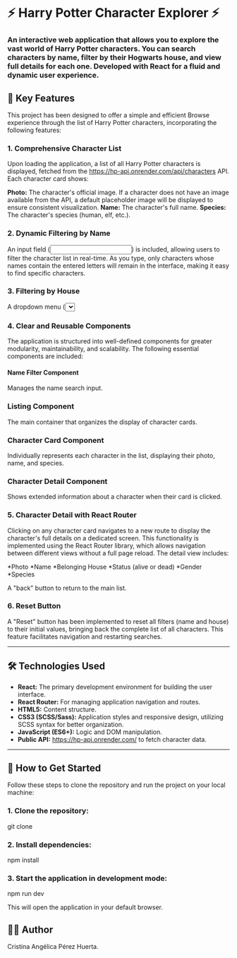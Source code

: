 # ⚡ Harry Potter Character Explorer ⚡

### An interactive web application that allows you to explore the vast world of Harry Potter characters. You can search characters by name, filter by their Hogwarts house, and view full details for each one. Developed with React for a fluid and dynamic user experience.

## 🚀 Key Features

This project has been designed to offer a simple and efficient Browse experience through the list of Harry Potter characters, incorporating the following features:

### 1. Comprehensive Character List

Upon loading the application, a list of all Harry Potter characters is displayed, fetched from the https://hp-api.onrender.com/api/characters API. Each character card shows:

**Photo:** The character's official image. If a character does not have an image available from the API, a default placeholder image will be displayed to ensure consistent visualization.
**Name:** The character's full name.
**Species:** The character's species (human, elf, etc.).

### 2. Dynamic Filtering by Name

An input field (<input>) is included, allowing users to filter the character list in real-time. As you type, only characters whose names contain the entered letters will remain in the interface, making it easy to find specific characters.

### 3. Filtering by House

A dropdown menu (<select>) has been added to filter characters by their Hogwarts house (Gryffindor, Slytherin, Hufflepuff, Ravenclaw). Selecting a house will update the list to show only characters belonging to that house.

### 4. Clear and Reusable Components

The application is structured into well-defined components for greater modularity, maintainability, and scalability. The following essential components are included:

#### Name Filter Component

Manages the name search input.

### Listing Component

The main container that organizes the display of character cards.

### Character Card Component

Individually represents each character in the list, displaying their photo, name, and species.

### Character Detail Component

Shows extended information about a character when their card is clicked.

### 5. Character Detail with **React Router**

Clicking on any character card navigates to a new route to display the character's full details on a dedicated screen. This functionality is implemented using the React Router library, which allows navigation between different views without a full page reload. The detail view includes:

*Photo
*Name
*Belonging House
*Status (alive or dead)
*Gender
*Species

A "back" button to return to the main list.

### 6. Reset Button

A "Reset" button has been implemented to reset all filters (name and house) to their initial values, bringing back the complete list of all characters. This feature facilitates navigation and restarting searches.

---

## 🛠️ Technologies Used

- **React:** The primary development environment for building the user interface.
- **React Router:** For managing application navigation and routes.
- **HTML5:** Content structure.
- **CSS3 (SCSS/Sass):** Application styles and responsive design, utilizing SCSS syntax for better organization.
- **JavaScript (ES6+):** Logic and DOM manipulation.
- **Public API:** https://hp-api.onrender.com/ to fetch character data.

---

## 🚀 How to Get Started

Follow these steps to clone the repository and run the project on your local machine:

### 1. Clone the repository:

git clone

### 2. Install dependencies:

npm install

### 3. Start the application in development mode:

npm run dev

This will open the application in your default browser.

## 👩‍💻 Author

Cristina Angélica Pérez Huerta.
